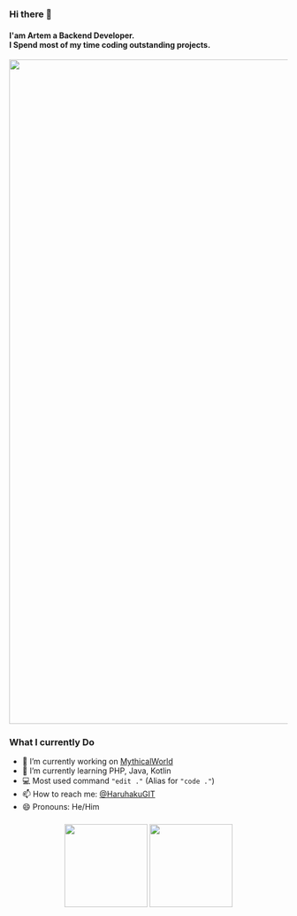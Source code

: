 ### Hi there 👋

<h4>I'am Artem a Backend Developer.<br>I Spend most of my time coding outstanding projects.</h4>

<div align="center">
  <img id="banner" cover width="1200" src="https://github.com/HaruhakuGIT/HaruhakuGIT/assets/66869683/55d2dbd7-a7fe-40eb-9cdc-141185aab7fe" />
</div>

### What I currently Do

- 🔭 I’m currently working on [MythicalWorld](https://mythicalworld.su)
- 🌱 I’m currently learning PHP, Java, Kotlin
- 💻 Most used command  `"edit ."` (Alias for `"code ."`)
- 📫 How to reach me: [@HaruhakuGIT](https://discord.com/users/856967549635002388)
- 😄 Pronouns: He/Him

###

<div align="center">
  <img src="https://github-readme-stats.vercel.app/api?username=HaruhakuGIT&show_icons=true&theme=holi&hide_border=true" height="150">
  <img src="https://github-readme-stats.vercel.app/api/top-langs/?username=HaruhakuGIT&theme=holi&layout=compact&langs_count=5&order=2&hide_border=true" height="150">
</div>

###
